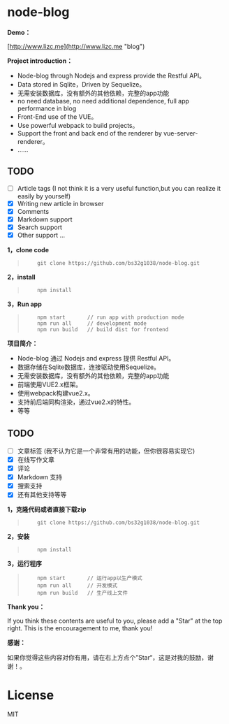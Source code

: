 # node-blog

**Demo：**

[http://www.lizc.me](http://www.lizc.me "blog")

**Project introduction：**

* Node-blog through Nodejs and express provide the Restful API。
* Data stored in Sqlite，Driven by Sequelize。
* 无需安装数据库，没有额外的其他依赖，完整的app功能
* no need database, no need additional dependence, full app performance in blog
* Front-End use of the VUE。
* Use powerful webpack to build projects。
* Support the front and back end of the renderer by vue-server-renderer。
* ......

## TODO
- [ ] Article tags (I not  think it is a very useful function,but you can realize it easily by yourself) 
- [x] Writing new article in browser
- [x] Comments
- [x] Markdown support
- [x] Search support
- [x] Other support ...

**1，clone code**

>         git clone https://github.com/bs32g1038/node-blog.git

**2，install**

>         npm install

**3，Run app**
>         npm start       // run app with production mode
>         npm run all     // development mode
>         npm run build   // build dist for frontend
        
**项目简介：**

* Node-blog 通过 Nodejs and express 提供 Restful API。
* 数据存储在Sqlite数据库，连接驱动使用Sequelize。
* 无需安装数据库，没有额外的其他依赖，完整的app功能
* 前端使用VUE2.x框架。
* 使用webpack构建vue2.x。
* 支持前后端同构渲染，通过vue2.x的特性。
* 等等

## TODO
- [ ] 文章标签 (我不认为它是一个非常有用的功能，但你很容易实现它) 
- [x] 在线写作文章
- [x] 评论
- [x] Markdown 支持
- [x] 搜索支持
- [x] 还有其他支持等等

**1，克隆代码或者直接下载zip**

>         git clone https://github.com/bs32g1038/node-blog.git

**2，安装**

>         npm install

**3，运行程序**

>         npm start       // 运行app以生产模式
>         npm run all     // 开发模式
>         npm run build   // 生产线上文件

**Thank you：**

If you think these contents are useful to you, please add a "Star" at the top right. This is the encouragement to me, thank you!

**感谢：**

如果你觉得这些内容对你有用，请在右上方点个”Star“，这是对我的鼓励，谢谢！。

# License
MIT